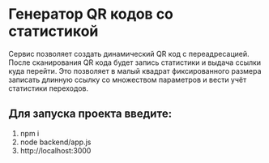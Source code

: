 # Генератор QR кодов со статистикой
Сервис позволяет создать динамический QR код с переадресацией. 
После сканирования QR кода будет запись статистики и выдача ссылки куда перейти.
Это позволяет в малый квадрат фиксированного размера записать длинную ссылку со множеством параметров и вести учёт статистики переходов.

## Для запуска проекта введите:
1) npm i
2) node backend/app.js
3) http://localhost:3000
